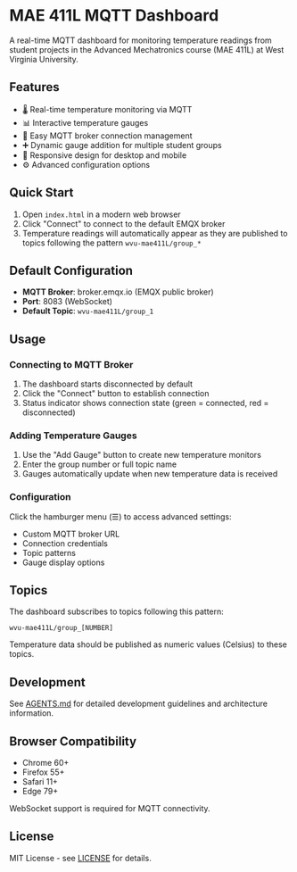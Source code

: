 # MAE 411L MQTT Dashboard

A real-time MQTT dashboard for monitoring temperature readings from student projects in the Advanced Mechatronics course (MAE 411L) at West Virginia University.

## Features

- 🌡️ Real-time temperature monitoring via MQTT
- 📊 Interactive temperature gauges
- 🔌 Easy MQTT broker connection management
- ➕ Dynamic gauge addition for multiple student groups
- 📱 Responsive design for desktop and mobile
- ⚙️ Advanced configuration options

## Quick Start

1. Open `index.html` in a modern web browser
2. Click "Connect" to connect to the default EMQX broker
3. Temperature readings will automatically appear as they are published to topics following the pattern `wvu-mae411L/group_*`

## Default Configuration

- **MQTT Broker**: broker.emqx.io (EMQX public broker)
- **Port**: 8083 (WebSocket)
- **Default Topic**: `wvu-mae411L/group_1`

## Usage

### Connecting to MQTT Broker
1. The dashboard starts disconnected by default
2. Click the "Connect" button to establish connection
3. Status indicator shows connection state (green = connected, red = disconnected)

### Adding Temperature Gauges
1. Use the "Add Gauge" button to create new temperature monitors
2. Enter the group number or full topic name
3. Gauges automatically update when new temperature data is received

### Configuration
Click the hamburger menu (☰) to access advanced settings:
- Custom MQTT broker URL
- Connection credentials
- Topic patterns
- Gauge display options

## Topics

The dashboard subscribes to topics following this pattern:
```
wvu-mae411L/group_[NUMBER]
```

Temperature data should be published as numeric values (Celsius) to these topics.

## Development

See [AGENTS.md](AGENTS.md) for detailed development guidelines and architecture information.

## Browser Compatibility

- Chrome 60+
- Firefox 55+
- Safari 11+
- Edge 79+

WebSocket support is required for MQTT connectivity.

## License

MIT License - see [LICENSE](LICENSE) for details.
